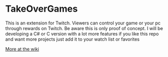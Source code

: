 # TakeOverGames
This is an extension for Twitch. Viewers can control your game or your pc through rewards on Twitch. Be aware this is only proof of concept. I will be developing a C# or C version with a lot more features if you like this repo and want more projects just add it to your watch list or favorites 

[More at the wiki](https://github.com/Vodilos/TakeOverGames/wiki)
